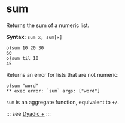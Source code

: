 # sum

Returns the sum of a numeric list.

**Syntax:** ```sum x; sum[x]```

```o
o)sum 10 20 30
60
o)sum til 10
45
```

Returns an error for lists that are not numeric:

```o
o)sum "word"
** exec error: `sum` args: ["word"]
```

`sum` is an aggregate function, equivalent to `+/`.


::: see
[Dyadic +](/verbs/math/plus.md)
:::
